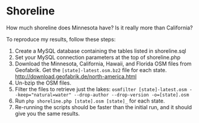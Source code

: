 Shoreline
=========

How much shoreline does Minnesota have? Is it really more than California?

To reproduce my results, follow these steps:

1. Create a MySQL database containing the tables listed in shoreline.sql
1. Set your MySQL connection parameters at the top of shoreline.php
1. Download the Minnesota, California, Hawaii, and Florida OSM files from Geofabrik. Get the `[state]-latest.osm.bz2` file for each state. http://download.geofabrik.de/north-america.html
1. Un-bzip the OSM files.
1. Filter the files to retrieve just the lakes: `osmfilter [state]-latest.osm --keep="natural=water" --drop-author --drop-version -o=[state].osm`
1. Run `php shoreline.php [state].osm [state]_`  for each state.
1. Re-running the scripts should be faster than the initial run, and it should give you the same results.